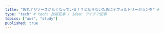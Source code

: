 ```yaml
---
title: "あれ？リソースがなくなっている！？とならないためにデフォルトリージョンを" # 記事のタイトル
type: "tech" # tech: 技術記事 / idea: アイデア記事
topics: ["aws", "study"]
published: true
---
```


